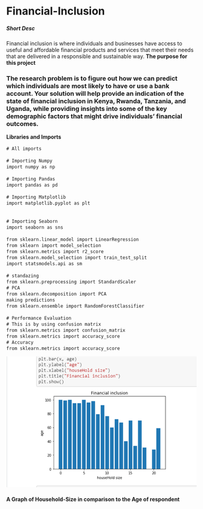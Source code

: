 # Financial-Inclusion
##### Short Desc
Financial inclusion is where individuals and businesses have access to useful and affordable financial products and services that meet their needs that are delivered in a responsible and sustainable way.
**The purpose for this project**

### The research problem is to figure out how we can predict which individuals are most likely to have or use a bank account. Your solution will help provide an indication of the state of financial inclusion in Kenya, Rwanda, Tanzania, and Uganda, while providing insights into some of the key demographic factors that might drive individuals’ financial outcomes.

**Libraries and Imports**

```
# All imports

# Importing Numpy
import numpy as np

# Importing Pandas
import pandas as pd

# Importing Matplotlib
import matplotlib.pyplot as plt


# Importing Seaborn
import seaborn as sns

from sklearn.linear_model import LinearRegression
from sklearn import model_selection
from sklearn.metrics import r2_score
from sklearn.model_selection import train_test_split
import statsmodels.api as sm

# standazing
from sklearn.preprocessing import StandardScaler
# PCA
from sklearn.decomposition import PCA
making predictions
from sklearn.ensemble import RandomForestClassifier

# Performance Evaluation
# This is by using confusion matrix
from sklearn.metrics import confusion_matrix
from sklearn.metrics import accuracy_score
# Accuracy
from sklearn.metrics import accuracy_score
```
![Image of Yaktocat](https://github.com/codybaraks/Financial-Inclusion/blob/master/household%20size.PNG)
#### A Graph of Household-Size in comparison to the Age of respondent

